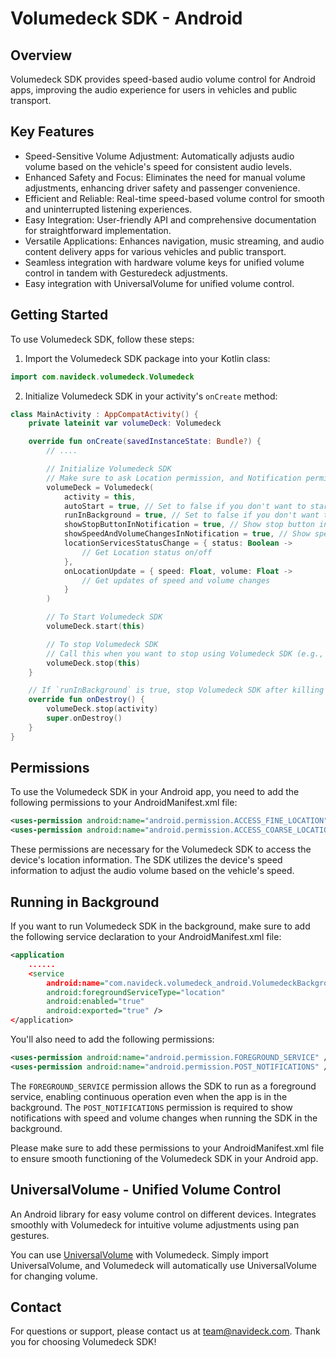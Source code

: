 # Volumedeck SDK - Android

## Overview

Volumedeck SDK provides speed-based audio volume control for Android apps, improving the audio experience for users in vehicles and public transport.

## Key Features

- Speed-Sensitive Volume Adjustment: Automatically adjusts audio volume based on the vehicle's speed for consistent audio levels.
- Enhanced Safety and Focus: Eliminates the need for manual volume adjustments, enhancing driver safety and passenger convenience.
- Efficient and Reliable: Real-time speed-based volume control for smooth and uninterrupted listening experiences.
- Easy Integration: User-friendly API and comprehensive documentation for straightforward implementation.
- Versatile Applications: Enhances navigation, music streaming, and audio content delivery apps for various vehicles and public transport.
- Seamless integration with hardware volume keys for unified volume control in tandem with Gesturedeck adjustments.
- Easy integration with UniversalVolume for unified volume control.

## Getting Started

To use Volumedeck SDK, follow these steps:

1. Import the Volumedeck SDK package into your Kotlin class:

```kotlin
import com.navideck.volumedeck.Volumedeck
```

2. Initialize Volumedeck SDK in your activity's `onCreate` method:

```kotlin
class MainActivity : AppCompatActivity() {
    private lateinit var volumeDeck: Volumedeck

    override fun onCreate(savedInstanceState: Bundle?) {
        // ....

        // Initialize Volumedeck SDK
        // Make sure to ask Location permission, and Notification permission (if running on Android 12+)
        volumeDeck = Volumedeck(
            activity = this,
            autoStart = true, // Set to false if you don't want to start volumedeck on initialization
            runInBackground = true, // Set to false if you don't want to run in the background
            showStopButtonInNotification = true, // Show stop button in the notification when running in the background
            showSpeedAndVolumeChangesInNotification = true, // Show speed and volume changes in the notification when running in the background
            locationServicesStatusChange = { status: Boolean ->
                // Get Location status on/off
            },
            onLocationUpdate = { speed: Float, volume: Float ->
                // Get updates of speed and volume changes
            }
        )

        // To Start Volumedeck SDK
        volumeDeck.start(this)

        // To stop Volumedeck SDK
        // Call this when you want to stop using Volumedeck SDK (e.g., in onDestroy method)
        volumeDeck.stop(this)
    }

    // If `runInBackground` is true, stop Volumedeck SDK after killing the app using onDestroy
    override fun onDestroy() {
        volumeDeck.stop(activity)
        super.onDestroy()
    }
}
```

## Permissions

To use the Volumedeck SDK in your Android app, you need to add the following permissions to your AndroidManifest.xml file:

```xml
<uses-permission android:name="android.permission.ACCESS_FINE_LOCATION" />
<uses-permission android:name="android.permission.ACCESS_COARSE_LOCATION" />
```

These permissions are necessary for the Volumedeck SDK to access the device's location information. The SDK utilizes the device's speed information to adjust the audio volume based on the vehicle's speed.

## Running in Background

If you want to run Volumedeck SDK in the background, make sure to add the following service declaration to your AndroidManifest.xml file:

```xml
<application
    ......
    <service
        android:name="com.navideck.volumedeck_android.VolumedeckBackgroundService"
        android:foregroundServiceType="location"
        android:enabled="true"
        android:exported="true" />
</application>
```

You'll also need to add the following permissions:

```xml
<uses-permission android:name="android.permission.FOREGROUND_SERVICE" />
<uses-permission android:name="android.permission.POST_NOTIFICATIONS" />
```

The `FOREGROUND_SERVICE` permission allows the SDK to run as a foreground service, enabling continuous operation even when the app is in the background. The `POST_NOTIFICATIONS` permission is required to show notifications with speed and volume changes when running the SDK in the background.

Please make sure to add these permissions to your AndroidManifest.xml file to ensure smooth functioning of the Volumedeck SDK in your Android app.

## UniversalVolume - Unified Volume Control

An Android library for easy volume control on different devices. Integrates smoothly with Volumedeck for intuitive volume adjustments using pan gestures.

You can use [UniversalVolume](https://github.com/Navideck/Universal-Volume) with Volumedeck. Simply import UniversalVolume, and Volumedeck will automatically use UniversalVolume for changing volume.

## Contact

For questions or support, please contact us at team@navideck.com. Thank you for choosing Volumedeck SDK!